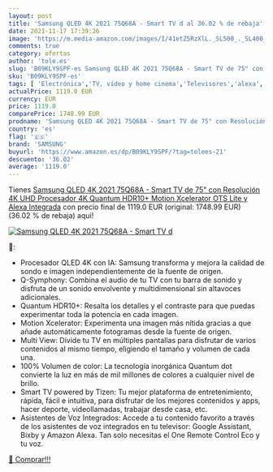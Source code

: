 ```yaml
---
layout: post
title: 'Samsung QLED 4K 2021 75Q68A - Smart TV d al 36.02 % de rebaja'
date: 2021-11-17 17:39:26
image: 'https://m.media-amazon.com/images/I/41etZ5RzXlL._SL500_._SL400_.jpg'
comments: true
category: ofertas
author: 'tole.es'
slug: 'B09KLY9SPF-es Samsung QLED 4K 2021 75Q68A - Smart TV de 75" con...'
sku: 'B09KLY9SPF-es'
tags: [ 'Electrónica','TV, vídeo y home cinema','Televisores','alexa','samsung', ]
actualPrice: 1119.0 EUR
currency: EUR
price: 1119.0
comparePrice: 1748.99 EUR
prodname: 'Samsung QLED 4K 2021 75Q68A - Smart TV de 75" con Resolución 4K UHD  Procesador 4K  Quantum HDR10+  Motion Xcelerator  OTS Lite y Alexa Integrada'
country: 'es'
flag: '🇪🇸'
brand: 'SAMSUNG'
buyurl: 'https://www.amazon.es/dp/B09KLY9SPF/?tag=tolees-21'
descuento: '36.02'
average: '1119.0'
---
```


Tienes [Samsung QLED 4K 2021 75Q68A - Smart TV de 75" con Resolución 4K UHD  Procesador 4K  Quantum HDR10+  Motion Xcelerator  OTS Lite y Alexa Integrada](https://www.amazon.es/dp/B09KLY9SPF/?tag=tolees-21) con precio final de  1119.0 EUR (original: 1748.99 EUR) (36.02 %  de rebaja) aqui!

[![Samsung QLED 4K 2021 75Q68A - Smart TV d](https://m.media-amazon.com/images/I/41etZ5RzXlL._SL500_._SL400_.jpg)](https://www.amazon.es/dp/B09KLY9SPF/?tag=tolees-21)

🔎:

- Procesador QLED 4K con IA: Samsung transforma y mejora la calidad de sondo e imagen independientemente de la fuente de origen.
- Q-Symphony: Combina el audio de tu TV con tu barra de sonido y disfruta de un sonido envolvente y multidimensional sin altavoces adicionales.
- Quantum HDR10+: Resalta los detalles y el contraste para que puedas experimentar toda la potencia en cada imagen.
- Motion Xcelerator: Experimenta una imagen más nítida gracias a que añade automáticamente fotogramas desde la fuente de origen.
- Multi View: Divide tu TV en múltiples pantallas para disfrutar de varios contenidos al mismo tiempo, eligiendo el tamaño y volumen de cada una.
- 100% Volumen de color: La tecnología inorgánica Quantum dot convierte la luz en más de mil millones de colores a cualquier nivel de brillo.
- Smart TV powered by Tizen: Tu mejor plataforma de entretenimiento, rápida, fácil e intuitiva, para disfrutar de los mejores contenidos y apps, hacer deporte, videollamadas, trabajar desde casa, etc.
- Asistentes de Voz Integrados: Accede a tu contenido favorito a través de los asistentes de voz integrados en tu televisor: Google Assistant, Bixby y Amazon Alexa. Tan solo necesitas el One Remote Control Eco y tu voz.

[🛒 Comprar!!!](https://www.amazon.es/dp/B09KLY9SPF/?tag=tolees-21)

